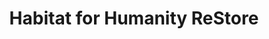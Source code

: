 ---
title: "Habitat for Humanity ReStore"
url: /chico/habitat-for-humanity-restore/
shop: charity
---